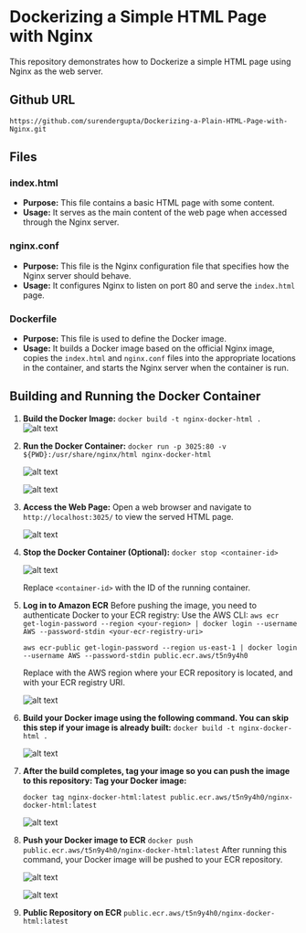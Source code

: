 # Dockerizing a Simple HTML Page with Nginx

This repository demonstrates how to Dockerize a simple HTML page using Nginx as the web server.

## Github URL
```https://github.com/surendergupta/Dockerizing-a-Plain-HTML-Page-with-Nginx.git```

## Files

### index.html

- **Purpose:** This file contains a basic HTML page with some content.
- **Usage:** It serves as the main content of the web page when accessed through the Nginx server.

### nginx.conf

- **Purpose:** This file is the Nginx configuration file that specifies how the Nginx server should behave.
- **Usage:** It configures Nginx to listen on port 80 and serve the `index.html` page.

### Dockerfile

- **Purpose:** This file is used to define the Docker image.
- **Usage:** It builds a Docker image based on the official Nginx image, copies the `index.html` and `nginx.conf` files into the appropriate locations in the container, and starts the Nginx server when the container is run.

## Building and Running the Docker Container

1. **Build the Docker Image:**
    ```docker build -t nginx-docker-html .```
    ![alt text](image.png)

2. **Run the Docker Container:**
    ```docker run -p 3025:80 -v ${PWD}:/usr/share/nginx/html nginx-docker-html```
    
    ![alt text](image-1.png)

    ![alt text](image-3.png)

3. **Access the Web Page:**
    Open a web browser and navigate to `http://localhost:3025/` to view the served HTML page.
    
    ![alt text](image-2.png)

4. **Stop the Docker Container (Optional):**
    ```docker stop <container-id>```
    
    ![alt text](image-4.png)
    
    Replace `<container-id>` with the ID of the running container.
5. **Log in to Amazon ECR**
    Before pushing the image, you need to authenticate Docker to your ECR registry: 
    Use the AWS CLI:
    ```aws ecr get-login-password --region <your-region> | docker login --username AWS --password-stdin <your-ecr-registry-uri>```

    ```aws ecr-public get-login-password --region us-east-1 | docker login --username AWS --password-stdin public.ecr.aws/t5n9y4h0```

    Replace <your-region> with the AWS region where your ECR repository is located, and <your-ecr-registry-uri> with your ECR registry URI.

    ![alt text](image-5.png)

6. **Build your Docker image using the following command. You can skip this step if your image is already built:**
    ```docker build -t nginx-docker-html .```

    ![alt text](image-6.png)

7. **After the build completes, tag your image so you can push the image to this repository: Tag your Docker image:**

    ```docker tag nginx-docker-html:latest public.ecr.aws/t5n9y4h0/nginx-docker-html:latest```

   ![alt text](image-7.png)

8. **Push your Docker image to ECR**
    ```docker push public.ecr.aws/t5n9y4h0/nginx-docker-html:latest```
    After running this command, your Docker image will be pushed to your ECR repository.

    ![alt text](image-8.png)

    ![alt text](image-9.png)

9. **Public Repository on ECR**
    ```public.ecr.aws/t5n9y4h0/nginx-docker-html:latest```


